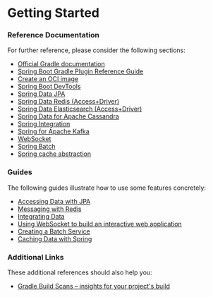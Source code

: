 # Getting Started

### Reference Documentation
For further reference, please consider the following sections:

* [Official Gradle documentation](https://docs.gradle.org)
* [Spring Boot Gradle Plugin Reference Guide](https://docs.spring.io/spring-boot/docs/2.3.2.RELEASE/gradle-plugin/reference/html/)
* [Create an OCI image](https://docs.spring.io/spring-boot/docs/2.3.2.RELEASE/gradle-plugin/reference/html/#build-image)
* [Spring Boot DevTools](https://docs.spring.io/spring-boot/docs/2.3.3.RELEASE/reference/htmlsingle/#using-boot-devtools)
* [Spring Data JPA](https://docs.spring.io/spring-boot/docs/2.3.3.RELEASE/reference/htmlsingle/#boot-features-jpa-and-spring-data)
* [Spring Data Redis (Access+Driver)](https://docs.spring.io/spring-boot/docs/2.3.3.RELEASE/reference/htmlsingle/#boot-features-redis)
* [Spring Data Elasticsearch (Access+Driver)](https://docs.spring.io/spring-boot/docs/2.3.3.RELEASE/reference/htmlsingle/#boot-features-elasticsearch)
* [Spring Data for Apache Cassandra](https://docs.spring.io/spring-boot/docs/2.3.3.RELEASE/reference/htmlsingle/#boot-features-cassandra)
* [Spring Integration](https://docs.spring.io/spring-boot/docs/2.3.3.RELEASE/reference/htmlsingle/#boot-features-integration)
* [Spring for Apache Kafka](https://docs.spring.io/spring-boot/docs/2.3.3.RELEASE/reference/htmlsingle/#boot-features-kafka)
* [WebSocket](https://docs.spring.io/spring-boot/docs/2.3.3.RELEASE/reference/htmlsingle/#boot-features-websockets)
* [Spring Batch](https://docs.spring.io/spring-boot/docs/2.3.3.RELEASE/reference/htmlsingle/#howto-batch-applications)
* [Spring cache abstraction](https://docs.spring.io/spring-boot/docs/2.3.3.RELEASE/reference/htmlsingle/#boot-features-caching)

### Guides
The following guides illustrate how to use some features concretely:

* [Accessing Data with JPA](https://spring.io/guides/gs/accessing-data-jpa/)
* [Messaging with Redis](https://spring.io/guides/gs/messaging-redis/)
* [Integrating Data](https://spring.io/guides/gs/integration/)
* [Using WebSocket to build an interactive web application](https://spring.io/guides/gs/messaging-stomp-websocket/)
* [Creating a Batch Service](https://spring.io/guides/gs/batch-processing/)
* [Caching Data with Spring](https://spring.io/guides/gs/caching/)

### Additional Links
These additional references should also help you:

* [Gradle Build Scans – insights for your project's build](https://scans.gradle.com#gradle)

